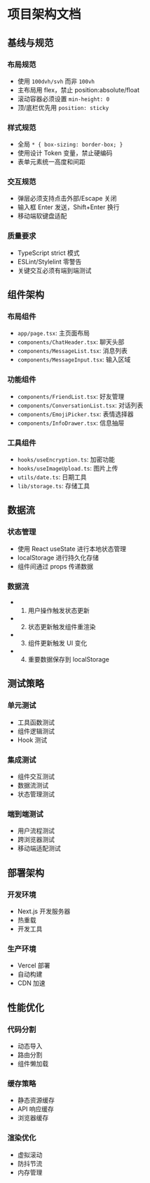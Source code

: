 # 项目架构文档

## 基线与规范

### 布局规范

- 使用 `100dvh/svh` 而非 `100vh`
- 主布局用 flex，禁止 position:absolute/float
- 滚动容器必须设置 `min-height: 0`
- 顶/底栏优先用 `position: sticky`

### 样式规范

- 全局 `* { box-sizing: border-box; }`
- 使用设计 Token 变量，禁止硬编码
- 表单元素统一高度和间距

### 交互规范

- 弹层必须支持点击外部/Escape 关闭
- 输入框 Enter 发送，Shift+Enter 换行
- 移动端软键盘适配

### 质量要求

- TypeScript strict 模式
- ESLint/Stylelint 零警告
- 关键交互必须有端到端测试

## 组件架构

### 布局组件

- `app/page.tsx`: 主页面布局
- `components/ChatHeader.tsx`: 聊天头部
- `components/MessageList.tsx`: 消息列表
- `components/MessageInput.tsx`: 输入区域

### 功能组件

- `components/FriendList.tsx`: 好友管理
- `components/ConversationList.tsx`: 对话列表
- `components/EmojiPicker.tsx`: 表情选择器
- `components/InfoDrawer.tsx`: 信息抽屉

### 工具组件

- `hooks/useEncryption.ts`: 加密功能
- `hooks/useImageUpload.ts`: 图片上传
- `utils/date.ts`: 日期工具
- `lib/storage.ts`: 存储工具

## 数据流

### 状态管理

- 使用 React useState 进行本地状态管理
- localStorage 进行持久化存储
- 组件间通过 props 传递数据

### 数据流

- 1. 用户操作触发状态更新
- 2. 状态更新触发组件重渲染
- 3. 组件更新触发 UI 变化
- 4. 重要数据保存到 localStorage

## 测试策略

### 单元测试

- 工具函数测试
- 组件逻辑测试
- Hook 测试

### 集成测试

- 组件交互测试
- 数据流测试
- 状态管理测试

### 端到端测试

- 用户流程测试
- 跨浏览器测试
- 移动端适配测试

## 部署架构

### 开发环境

- Next.js 开发服务器
- 热重载
- 开发工具

### 生产环境

- Vercel 部署
- 自动构建
- CDN 加速

## 性能优化

### 代码分割

- 动态导入
- 路由分割
- 组件懒加载

### 缓存策略

- 静态资源缓存
- API 响应缓存
- 浏览器缓存

### 渲染优化

- 虚拟滚动
- 防抖节流
- 内存管理
